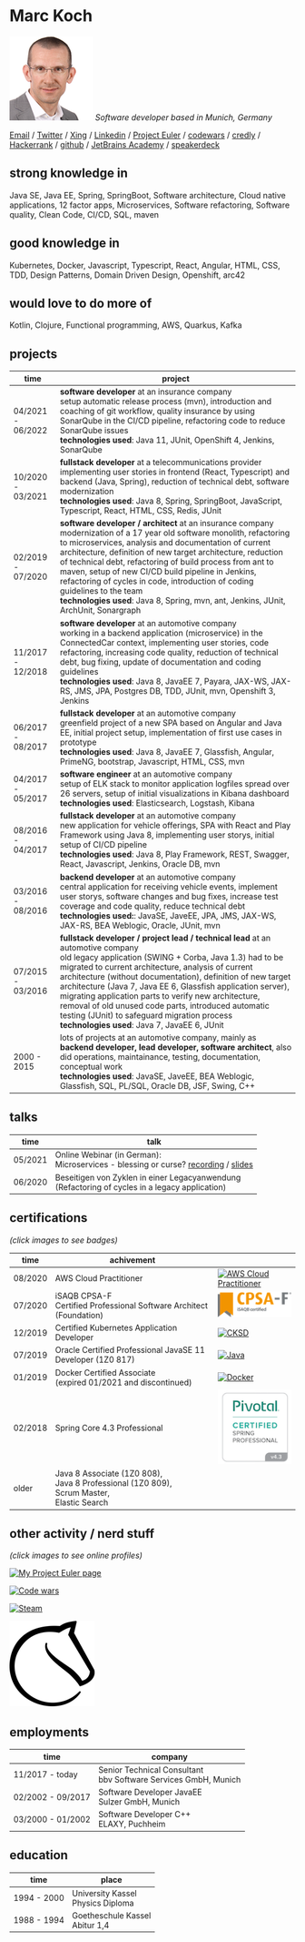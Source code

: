 # Marc Koch

![Photo](mk_150x150.png) _Software developer based in Munich, Germany_

[Email](mailto:info@marcko.ch) / [Twitter](https://twitter.com/marckoch1975) / [Xing](https://www.xing.com/profile/Marc_Koch35/cv) / [Linkedin](https://www.linkedin.com/in/marc-koch-159917209/) / [Project&nbsp;Euler](https://projecteuler.net/progress=marckoch75) / [codewars](https://www.codewars.com/users/marckoch) / [credly](https://www.credly.com/users/marc-koch/badges) / [Hackerrank](https://www.hackerrank.com/marckoch) / [github](https://github.com/marckoch) / [JetBrains&nbsp;Academy](https://hyperskill.org/profile/77202658) / [speakerdeck](https://speakerdeck.com/marckoch)

## strong knowledge in

Java SE, Java EE, Spring, SpringBoot, Software architecture, Cloud native applications, 12 factor apps, Microservices, Software refactoring, Software quality, Clean Code, CI/CD, SQL, maven

## good knowledge in

Kubernetes, Docker, Javascript, Typescript, React, Angular, HTML, CSS, TDD, Design Patterns, Domain Driven Design, Openshift, arc42

## would love to do more of

Kotlin, Clojure, Functional programming, AWS, Quarkus, Kafka

## projects

|time|project|
|---|---|
|04/2021 - 06/2022|**software developer** at an insurance company<br>setup automatic release process (mvn), introduction and coaching of git workflow, quality insurance by using SonarQube in the CI/CD pipeline, refactoring code to reduce SonarQube issues<br>**technologies used**: Java 11, JUnit, OpenShift 4, Jenkins, SonarQube|
|10/2020 - 03/2021|**fullstack developer** at a telecommunications provider<br>implementing user stories in frontend (React, Typescript) and backend (Java, Spring), reduction of technical debt, software modernization<br>**technologies used**: Java 8, Spring, SpringBoot, JavaScript, Typescript, React, HTML, CSS, Redis, JUnit|
|02/2019 - 07/2020|**software developer / architect** at an insurance company<br>modernization of a 17 year old software monolith, refactoring to microservices, analysis and documentation of current architecture, definition of new target architecture, reduction of technical debt, refactoring of build process from ant to maven, setup of new CI/CD build pipeline in Jenkins, refactoring of cycles in code, introduction of coding guidelines to the team<br>**technologies used**: Java 8, Spring, mvn, ant, Jenkins, JUnit, ArchUnit, Sonargraph|
|11/2017 - 12/2018|**software developer** at an automotive company<br>working in a backend application (microservice) in the ConnectedCar context, implementing user stories, code refactoring, increasing code quality, reduction of technical debt, bug fixing, update of documentation and coding guidelines<br>**technologies used**: Java 8, JavaEE 7, Payara, JAX-WS, JAX-RS, JMS, JPA, Postgres DB, TDD, JUnit, mvn, Openshift 3, Jenkins|
|06/2017 - 08/2017|**fullstack developer** at an automotive company<br>greenfield project of a new SPA based on Angular and Java EE, initial project setup, implementation of first use cases in prototype<br>**technologies used**: Java 8, JavaEE 7, Glassfish, Angular, PrimeNG, bootstrap, Javascript, HTML, CSS, mvn|
|04/2017 - 05/2017|**software engineer** at an automotive company<br>setup of ELK stack to monitor application logfiles spread over 26 servers, setup of initial visualizations in Kibana dashboard<br>**technologies used**: Elasticsearch, Logstash, Kibana|
|08/2016 - 04/2017|**fullstack developer** at an automotive company<br>new application for vehicle offerings, SPA with React and Play Framework using Java 8, implementing user storys, initial setup of CI/CD pipeline<br>**technologies used**: Java 8, Play Framework, REST, Swagger, React, Javascript, Jenkins, Oracle DB, mvn|
|03/2016 - 08/2016|**backend developer** at an automotive company<br>central application for receiving vehicle events, implement user storys, software changes and bug fixes, increase test coverage and code quality, reduce technical debt<br>**technologies used:**: JavaSE, JaveEE, JPA, JMS, JAX-WS, JAX-RS, BEA Weblogic, Oracle, JUnit, mvn|
|07/2015 - 03/2016|**fullstack developer / project lead / technical lead** at an automotive company<br>old legacy application (SWING + Corba, Java 1.3) had to be migrated to current architecture, analysis of current architecture (without documentation), definition of new target architecture (Java 7, Java EE 6, Glassfish application server), migrating application parts to verify new architecture, removal of old unused code parts, introduced automatic testing (JUnit) to safeguard migration process<br>**technologies used**: Java 7, JavaEE 6, JUnit|
|2000 - 2015|lots of projects at an automotive company, mainly as **backend developer, lead developer, software architect**, also did operations, maintainance, testing, documentation, conceptual work<br>**technologies used**: JavaSE, JaveEE, BEA Weblogic, Glassfish, SQL, PL/SQL, Oracle DB, JSF, Swing, C++|

## talks

|time|talk|
|---|---|
|05/2021|Online Webinar (in German):<br>Microservices - blessing or curse? [recording](https://bbv-ch.zoom.us/rec/play/OJOthNgKvmkN7Hv4fMLCet_OM_NuaQ8VfWHzZnH9zqzcJw7sLFfyjqTSARFLu79-WhpAqevJxYmLYswH.o8ZvYyYipPGMZRKQ) / [slides](https://speakerdeck.com/marckoch/microservices-fluch-oder-segen)|
|06/2020|Beseitigen von Zyklen in einer Legacyanwendung<br>(Refactoring of cycles in a legacy application)|

## certifications

_(click images to see badges)_

|time|achivement||
|---|---|---|
|08/2020|AWS Cloud Practitioner|[![AWS Cloud Practitioner](https://images.credly.com/size/100x100/images/68468004-5a85-4f3b-bc58-590773979486/AWS-CloudPractitioner-2020.png)](https://www.credly.com/badges/1f98299e-e08d-4896-aa32-88f7eecfd698)|
|07/2020|iSAQB CPSA-F<br>Certified Professional Software Architect<br>(Foundation)|[![CPSA-F](./cpsa-f-logo.png)](https://www.certible.com/de/verify/1dd77a2781157fb11161acf5d04ad532)|
|12/2019|Certified Kubernetes Application Developer|[![CKSD](https://images.credly.com/size/100x100/images/f88d800c-5261-45c6-9515-0458e31c3e16/ckad_from_cncfsite.png)](https://www.credly.com/badges/b1ae47ca-5a51-4744-8b6e-5174ee338e3f)|
|07/2019|Oracle Certified Professional JavaSE 11 Developer (1Z0 817)|[![Java](https://images.credly.com/size/100x100/images/6f2a9ef8-4da2-4e67-bd52-84fbaa1af776/02_Java-SE-11-Developer_Professional__1_.png)](https://www.credly.com/badges/efeeae2f-e23a-44f5-8ab3-a6238a9183dd)|
|01/2019|Docker Certified Associate<br>(expired 01/2021 and discontinued)|[![Docker](https://img.icons8.com/color/96/000000/docker.png)](https://certification.mirantis.com/embed/31fd7f62-be29-46d4-a337-93608f9f485d)|
|02/2018|Spring Core 4.3 Professional|[![Spring](./spring-badge-6176.png)](https://bcert.me/scavwfxd)|
|older|Java 8 Associate (1Z0 808),<br>Java 8 Professional (1Z0 809),<br>Scrum Master,<br>Elastic Search|

## other activity / nerd stuff

_(click images to see online profiles)_

[![My Project Euler page](https://projecteuler.net/profile/marckoch75.png)](https://projecteuler.net/progress=marckoch75)

[![Code wars](https://www.codewars.com/users/marckoch/badges/large)](https://www.codewars.com/users/marckoch)

[![Steam](https://steamsignature.com/card/0/76561198312038988.png)](https://steamcommunity.com/profiles/76561198312038988/)

[![lichess](./lichesslogo.png)](https://lichess.org/@/marckoch)

## employments

|time|company|
|----|---|
|11/2017 - today|Senior Technical Consultant<br>bbv Software Services GmbH, Munich|
|02/2002 - 09/2017|Software Developer JavaEE<br>Sulzer GmbH, Munich|
|03/2000 - 01/2002|Software Developer C++<br>ELAXY, Puchheim|

## education

|time|place|
|---|---|
|1994 - 2000|University Kassel<br>Physics Diploma|
|1988 - 1994|Goetheschule Kassel<br>Abitur 1,4|
